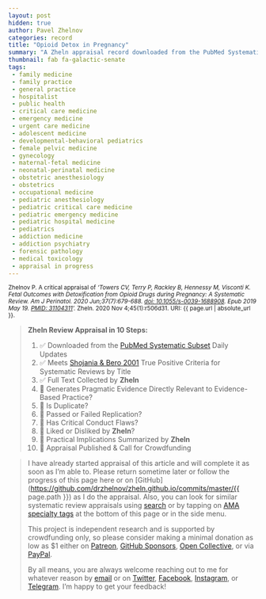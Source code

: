 ```yaml
---
layout: post
hidden: true
author: Pavel Zhelnov
categories: record
title: "Opioid Detox in Pregnancy"
summary: "A Zheln appraisal record downloaded from the PubMed Systematic Subset daily updates."
thumbnail: fab fa-galactic-senate
tags:
 - family medicine
 - family practice
 - general practice
 - hospitalist
 - public health
 - critical care medicine
 - emergency medicine
 - urgent care medicine
 - adolescent medicine
 - developmental-behavioral pediatrics
 - female pelvic medicine
 - gynecology
 - maternal-fetal medicine
 - neonatal-perinatal medicine
 - obstetric anesthesiology
 - obstetrics
 - occupational medicine
 - pediatric anesthesiology
 - pediatric critical care medicine
 - pediatric emergency medicine
 - pediatric hospital medicine
 - pediatrics
 - addiction medicine
 - addiction psychiatry
 - forensic pathology
 - medical toxicology
 - appraisal in progress
---
```


<small id="citation">Zhelnov P. A critical appraisal of _‘Towers CV, Terry P, Rackley B, Hennessy M, Visconti K. Fetal Outcomes with Detoxification from Opioid Drugs during Pregnancy: A Systematic Review. Am J Perinatol. 2020 Jun;37(7):679-688. [doi: 10.1055/s-0039-1688908](https://doi.org/10.1055/s-0039-1688908). Epub 2019 May 19. [PMID: 31104311](https://pubmed.gov/31104311)’._ Zheln. 2020 Nov 4;45(1):r506d31. URI: {{ page.url | absolute_url }}.</small>

> **Zheln Review Appraisal in 10 Steps:**
>
> 1. ✅ Downloaded from the [PubMed Systematic Subset](https://github.com/p1m-ortho/qs-global-ortho-search-queries/blob/global-sr-query/README.md) Daily Updates
> 2. ✅ Meets [Shojania & Bero 2001](https://www.researchgate.net/publication/11820967_Taking_Advantage_of_the_Explosion_of_Systematic_Reviews_An_Efficient_MEDLINE_Search_Strategy) True Positive Criteria for Systematic Reviews by Title
> 3. ✅ Full Text Collected by **Zheln**
> 4. 🔄 Generates Pragmatic Evidence Directly Relevant to Evidence-Based Practice?
> 5. 🔄 Is Duplicate?
> 6. 🔄 Passed or Failed Replication?
> 7. 🔄 Has Critical Conduct Flaws?
> 8. 🔄 Liked or Disliked by **Zheln**?
> 9. 🔄 Practical Implications Summarized by **Zheln**
> 10. 🔄 Appraisal Published & Call for Crowdfunding

> I have already started appraisal of this article and will complete it as soon as I’m able to. Please return sometime later or follow the progress of this page here or on [GitHub](https://github.com/drzhelnov/zheln.github.io/commits/master/{{ page.path }}) as I do the appraisal. Also, you can look for similar systematic review appraisals using [search](/search/) or by tapping on [AMA specialty tags](/browse/) at the bottom of this page or in the side menu.
>
> This project is independent research and is supported by crowdfunding only, so please consider making a minimal donation as low as $1 either on [Patreon](https://patreon.com/zheln), [GitHub Sponsors](https://github.com/sponsors/drzhelnov), [Open Collective](https://opencollective.com/zheln), or via [PayPal](https://paypal.me/pjelnov).
>
> By all means, you are always welcome reaching out to me for whatever reason by [email](mailto:pavel@zheln.com) or on [Twitter](https://twitter.com/drzhelnov), [Facebook](https://facebook.com/drzhelnov), [Instagram](https://instagram.com/igzheln), or [Telegram](https://t.me/drzhelnov). I’m happy to get your feedback!
